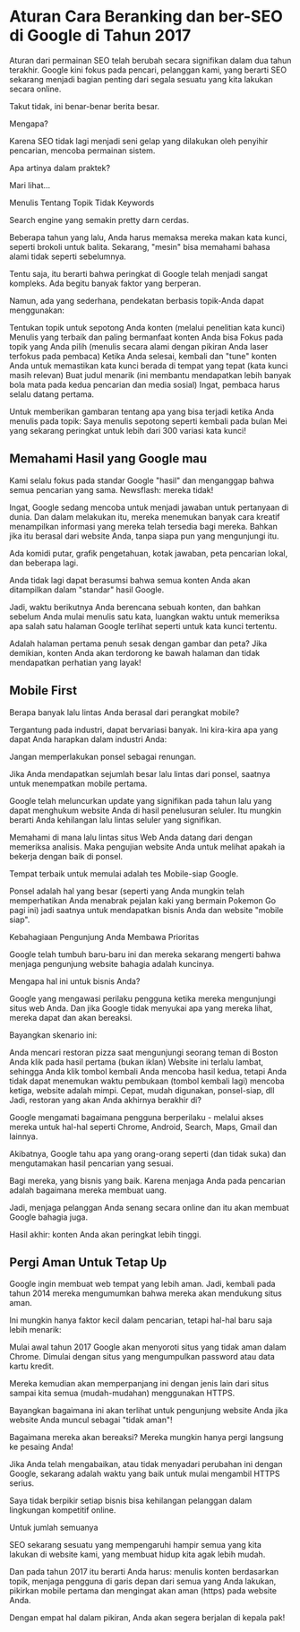 # Aturan Cara Beranking dan ber-SEO di Google di Tahun 2017

Aturan dari permainan SEO telah berubah secara signifikan dalam dua tahun terakhir. Google kini fokus pada pencari, pelanggan kami, yang berarti SEO sekarang menjadi bagian penting dari segala sesuatu yang kita lakukan secara online.

Takut tidak, ini benar-benar berita besar.

Mengapa?

Karena SEO tidak lagi menjadi seni gelap yang dilakukan oleh penyihir pencarian, mencoba permainan sistem.

Apa artinya dalam praktek?

Mari lihat…

Menulis Tentang Topik Tidak Keywords

Search engine yang semakin pretty darn cerdas.

Beberapa tahun yang lalu, Anda harus memaksa mereka makan kata kunci, seperti brokoli untuk balita. Sekarang, "mesin" bisa memahami bahasa alami tidak seperti sebelumnya.

Tentu saja, itu berarti bahwa peringkat di Google telah menjadi sangat kompleks. Ada begitu banyak faktor yang berperan.

Namun, ada yang sederhana, pendekatan berbasis topik-Anda dapat menggunakan:

Tentukan topik untuk sepotong Anda konten (melalui penelitian kata kunci)
Menulis yang terbaik dan paling bermanfaat konten Anda bisa
Fokus pada topik yang Anda pilih (menulis secara alami dengan pikiran Anda laser terfokus pada pembaca)
Ketika Anda selesai, kembali dan "tune" konten Anda untuk memastikan kata kunci berada di tempat yang tepat (kata kunci masih relevan)
Buat judul menarik (ini membantu mendapatkan lebih banyak bola mata pada kedua pencarian dan media sosial)
Ingat, pembaca harus selalu datang pertama.

Untuk memberikan gambaran tentang apa yang bisa terjadi ketika Anda menulis pada topik: Saya menulis sepotong seperti kembali pada bulan Mei yang sekarang peringkat untuk lebih dari 300 variasi kata kunci!

## Memahami Hasil yang Google  mau

Kami selalu fokus pada standar Google "hasil" dan menganggap bahwa semua pencarian yang sama. Newsflash: mereka tidak!

Ingat, Google sedang mencoba untuk menjadi jawaban untuk pertanyaan di dunia. Dan dalam melakukan itu, mereka menemukan banyak cara kreatif menampilkan informasi yang mereka telah tersedia bagi mereka. Bahkan jika itu berasal dari website Anda, tanpa siapa pun yang mengunjungi itu.

Ada komidi putar, grafik pengetahuan, kotak jawaban, peta pencarian lokal, dan beberapa lagi.


Anda tidak lagi dapat berasumsi bahwa semua konten Anda akan ditampilkan dalam "standar" hasil Google.

Jadi, waktu berikutnya Anda berencana sebuah konten, dan bahkan sebelum Anda mulai menulis satu kata, luangkan waktu untuk memeriksa apa salah satu halaman Google terlihat seperti untuk kata kunci tertentu.

Adalah halaman pertama penuh sesak dengan gambar dan peta? Jika demikian, konten Anda akan terdorong ke bawah halaman dan tidak mendapatkan perhatian yang layak!

## Mobile First

Berapa banyak lalu lintas Anda berasal dari perangkat mobile?

Tergantung pada industri, dapat bervariasi banyak. Ini kira-kira apa yang dapat Anda harapkan dalam industri Anda:

Jangan memperlakukan ponsel sebagai renungan.

Jika Anda mendapatkan sejumlah besar lalu lintas dari ponsel, saatnya untuk menempatkan mobile pertama.

Google telah meluncurkan update yang signifikan pada tahun lalu yang dapat menghukum website Anda di hasil penelusuran seluler. Itu mungkin berarti Anda kehilangan lalu lintas seluler yang signifikan.

Memahami di mana lalu lintas situs Web Anda datang dari dengan memeriksa analisis. Maka pengujian website Anda untuk melihat apakah ia bekerja dengan baik di ponsel.

Tempat terbaik untuk memulai adalah tes Mobile-siap Google.

Ponsel adalah hal yang besar (seperti yang Anda mungkin telah memperhatikan Anda menabrak pejalan kaki yang bermain Pokemon Go pagi ini) jadi saatnya untuk mendapatkan bisnis Anda dan website "mobile siap".

Kebahagiaan Pengunjung Anda Membawa Prioritas

Google telah tumbuh baru-baru ini dan mereka sekarang mengerti bahwa menjaga pengunjung website bahagia adalah kuncinya.

Mengapa hal ini untuk bisnis Anda?

Google yang mengawasi perilaku pengguna ketika mereka mengunjungi situs web Anda. Dan jika Google tidak menyukai apa yang mereka lihat, mereka dapat dan akan bereaksi.

Bayangkan skenario ini:

Anda mencari restoran pizza saat mengunjungi seorang teman di Boston
Anda klik pada hasil pertama (bukan iklan)
Website ini terlalu lambat, sehingga Anda klik tombol kembali
Anda mencoba hasil kedua, tetapi Anda tidak dapat menemukan waktu pembukaan (tombol kembali lagi)
mencoba ketiga, website adalah mimpi. Cepat, mudah digunakan, ponsel-siap, dll
Jadi, restoran yang akan Anda akhirnya berakhir di?

Google mengamati bagaimana pengguna berperilaku - melalui akses mereka untuk hal-hal seperti Chrome, Android, Search, Maps, Gmail dan lainnya.

Akibatnya, Google tahu apa yang orang-orang seperti (dan tidak suka) dan mengutamakan hasil pencarian yang sesuai.

Bagi mereka, yang bisnis yang baik. Karena menjaga Anda pada pencarian adalah bagaimana mereka membuat uang.

Jadi, menjaga pelanggan Anda senang secara online dan itu akan membuat Google bahagia juga.

Hasil akhir: konten Anda akan peringkat lebih tinggi.

## Pergi Aman Untuk Tetap Up

Google ingin membuat web tempat yang lebih aman. Jadi, kembali pada tahun 2014 mereka mengumumkan bahwa mereka akan mendukung situs aman.

Ini mungkin hanya faktor kecil dalam pencarian, tetapi hal-hal baru saja lebih menarik:

Mulai awal tahun 2017 Google akan menyoroti situs yang tidak aman dalam Chrome. Dimulai dengan situs yang mengumpulkan password atau data kartu kredit.

Mereka kemudian akan memperpanjang ini dengan jenis lain dari situs sampai kita semua (mudah-mudahan) menggunakan HTTPS.

Bayangkan bagaimana ini akan terlihat untuk pengunjung website Anda jika website Anda muncul sebagai "tidak aman"!

Bagaimana mereka akan bereaksi? Mereka mungkin hanya pergi langsung ke pesaing Anda!

Jika Anda telah mengabaikan, atau tidak menyadari perubahan ini dengan Google, sekarang adalah waktu yang baik untuk mulai mengambil HTTPS serius.

Saya tidak berpikir setiap bisnis bisa kehilangan pelanggan dalam lingkungan kompetitif online.

Untuk jumlah semuanya

SEO sekarang sesuatu yang mempengaruhi hampir semua yang kita lakukan di website kami, yang membuat hidup kita agak lebih mudah.

Dan pada tahun 2017 itu berarti Anda harus: menulis konten berdasarkan topik, menjaga pengguna di garis depan dari semua yang Anda lakukan, pikirkan mobile pertama dan mengingat akan aman (https) pada website Anda.

Dengan empat hal dalam pikiran, Anda akan segera berjalan di kepala pak!

